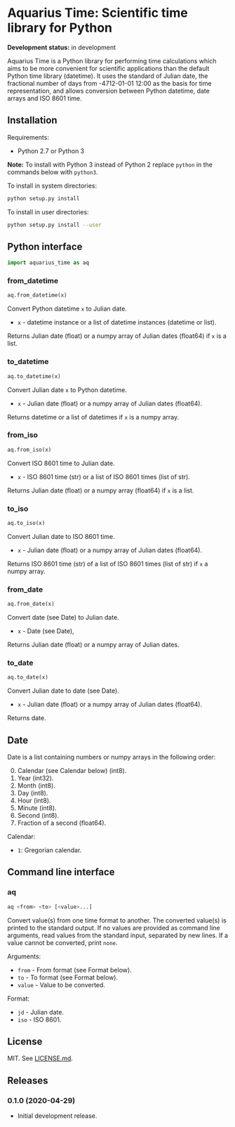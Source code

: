 # Aquarius Time: Scientific time library for Python

**Development status:** in development

Aquarius Time is a Python library for performing time
calculations which aims to be more convenient for scientific applications than
the default Python time library (datetime).
It uses the standard of Julian date,
the fractional number of days from -4712-01-01 12:00 as the basis for time
representation, and allows conversion between Python datetime, date arrays
and ISO 8601 time.

## Installation

Requirements:

- Python 2.7 or Python 3

**Note:** To install with Python 3 instead of Python 2 replace `python` in the
commands below with `python3`.

To install in system directories:

```sh
python setup.py install
```

To install in user directories:

```sh
python setup.py install --user
```

## Python interface

```python
import aquarius_time as aq
```

### from_datetime

```python
aq.from_datetime(x)
```

Convert Python datetime `x` to Julian date.

- `x` - datetime instance or a list of datetime instances (datetime or list).

Returns Julian date (float) or a numpy array of Julian dates (float64) if `x`
is a list.

### to_datetime

```python
aq.to_datetime(x)
```

Convert Julian date `x` to Python datetime.

- `x` - Julian date (float) or a numpy array of Julian dates (float64).

Returns datetime or a list of datetimes if `x` is a numpy array.

### from_iso

```python
aq.from_iso(x)
```

Convert ISO 8601 time to Julian date.

- `x` - ISO 8601 time (str) or a list of ISO 8601 times (list of str).

Returns Julian date (float) or a numpy array (float64) if `x` is a list.

### to_iso

```python
aq.to_iso(x)
```

Convert Julian date to ISO 8601 time.

- `x` - Julian date (float) or a numpy array of Julian dates (float64).

Returns ISO 8601 time (str) of a list of ISO 8601 times (list of str)
if `x` a numpy array.

### from_date

```python
aq.from_date(x)
```

Convert date (see Date) to Julian date.

- `x` - Date (see Date),

Returns Julian date (float) or a numpy array of Julian dates.

### to_date

```python
aq.to_date(x)
```

Convert Julian date to date (see Date).

- `x` - Julian date (float) or a numpy array of Julian dates (float64).

Returns date.

## Date

Date is a list containing numbers or numpy arrays in the following order: 

0. Calendar (see Calendar below) (int8).
1. Year (int32).
2. Month (int8).
3. Day (int8).
4. Hour (int8).
5. Minute (int8).
6. Second (int8).
7. Fraction of a second (float64).

Calendar:

- `1`: Gregorian calendar.

## Command line interface

### aq

```sh
aq <from> <to> [<value>...]
```

Convert value(s) from one time format to another. The converted value(s) is
printed to the standard output. If no values are provided as command line
arguments, read values from the standard input, separated by new lines.
If a value cannot be converted, print `none`.

Arguments:

- `from` - From format (see Format below).
- `to` - To format (see Format below).
- `value` - Value to be converted.

Format:

- `jd` - Julian date.
- `iso` - ISO 8601.

## License

MIT. See [LICENSE.md](LICENSE.md).

## Releases

### 0.1.0 (2020-04-29)

- Initial development release.
